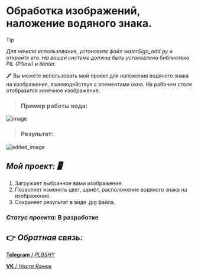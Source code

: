# **Обработка изображений, наложение водяного знака.**

> [!TIP]
> *Для начала использования, установите файл waterSign_add.py и откройте его. На вашей системе должна быть установлена библиотека PIL (Pillow) и tkinter.* 

  :crayon: Вы можете использовать мой проект для наложения водяного знака на изображения, взаимодействуя с элементами окна. На рабочем столе отобразится конечное изображение.

> ### **Пример работы кода:** 
![image](https://github.com/pl9shy/water_signer/assets/157023698/defacd64-0bd1-4db8-8a60-9fe405901144)


> ### **Результат:**
![edited_image](https://github.com/pl9shy/water_signer/assets/157023698/888d73b9-7143-4b6e-b2ae-569b0c22705c)


## *Мой проект: :desktop_computer:*
1. Загружает выбранное вами изображение.
2. Позволяет изменять цвет, шрифт, расположение водяного знака на изображение.
3. Сохраняет результат в виде .jpg файла.

  
### *Статус проекта:* В разработке

## :point_right: *Обратная связь:*

[**Telegram** / *PL9SHY*](https://t.me/pl9shy)

[**VK** / *Настя Яхнюк*](https://vk.com/nyakhnyuk)

